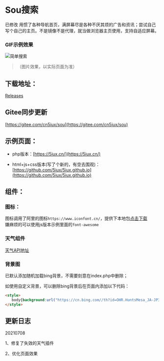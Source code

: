 # Sou搜索  
已修改
用惯了各种导航首页，满屏幕尽是各种不厌其烦的广告和资讯；尝试自己写个自己的主页。不是镜像不是代理，就当做浏览器主页使用，支持自适应屏幕。  




###  GIF示例效果
![简单搜索](https://i.loli.net/2021/01/19/JsV34pBOcTbZk79.gif)
> （图片效果，以实际页面为准） 



## 下载地址：  

[Releases](https://github.com/nix18/sou/releases)  

##  Gitee同步更新
[https://gitee.com/cn5iux/sou](https://gitee.com/cn5iux/sou)   




## 示例页面：    
 
+ php版本：[https://5iux.cn/](https://5iux.cn/)  

+ html+js+css版本(写了个新的，有空去围观)：[https://github.com/5iux/5iux.github.io](https://github.com/5iux/5iux.github.io)  



  


## 组件：  

### 图标：
图标调用了阿里的图标`https://www.iconfont.cn/`，提供下本地包[点击下载](https://cdn.jsdelivr.net/gh/5iux/sou/icon.zip)  
嫌麻烦的可以使用js版本示例里面的`font-awesome`  



### 天气组件  

[天气API地址](https://dev.qweather.com/widget/)


### 背景图   
已默认添加随机加载bing背景，不需要刻意在index.php中删除；   

如使用自定义背景，可以删除bing背景后在页面内添加以下代码：   
```html
<style> 
   body{background:url("https://cn.bing.com//th?id=OHR.HuntsMesa_JA-JP3140979616_1920x1080.jpg&rf=LaDigue_1920x1080.jpg&pid=hp") no-repeat center/cover;}
</style>
```

## 更新日志
20210708

1、修复了失效的天气插件

2、优化页面效果

